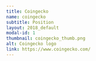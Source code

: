```yaml
---
title: Coingecko
name: coingecko
subtitle: Position
layout: 2018_default
modal-id: 1
thumbnail: coingecko_thumb.png
alt: Coingecko logo
link: https://www.coingecko.com/
---
```

